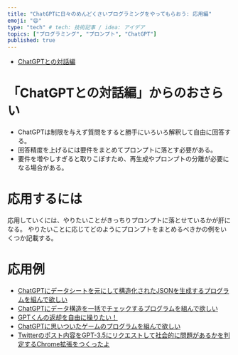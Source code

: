 ```yaml
---
title: "ChatGPTに日々のめんどくさいプログラミングをやってもらおう: 応用編"
emoji: "😄"
type: "tech" # tech: 技術記事 / idea: アイデア
topics: ["プログラミング", "プロンプト", "ChatGPT"]
published: true
---
```


- [ChatGPTとの対話編](f9246f25442149)

# 「ChatGPTとの対話編」からのおさらい

- ChatGPTは制限を与えず質問をすると勝手にいろいろ解釈して自由に回答する。
- 回答精度を上げるには要件をまとめてプロンプトに落とす必要がある。
- 要件を増やしすぎると取りこぼすため、再生成やプロンプトの分離が必要になる場合がある。

# 応用するには

応用していくには、やりたいことがきっちりプロンプトに落とせているかが肝になる。
やりたいことに応じてどのようにプロンプトをまとめるべきかの例をいくつか記載する。

# 応用例

- [ChatGPTにデータシートを元にして構造化されたJSONを生成するプログラムを組んで欲しい](be60e97c078198)
- [ChatGPTにデータ構造を一括でチェックするプログラムを組んで欲しい](7bbfb7a8248ac3)
- [GPTくんの返却を自由に操りたい！](35aaf50bafd73a)
- [ChatGPTに思いついたゲームのプログラムを組んで欲しい](f20533e356f846)
- [Twitterのポスト内容をGPT-3.5にリクエストして社会的に問題があるかを判定するChrome拡張をつくったよ](e8d1a15843ebbf)

